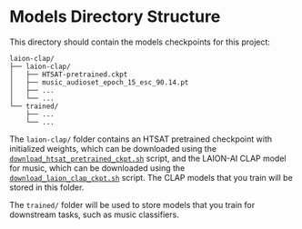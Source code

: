 # Models Directory Structure

This directory should contain the models checkpoints for this project:

```
laion-clap/
├── laion-clap/
│   ├── HTSAT-pretrained.ckpt
│   ├── music_audioset_epoch_15_esc_90.14.pt
│   ├── ...
│   └── ...
└── trained/
    ├── ...
    └── ...
```

The `laion-clap/` folder contains an HTSAT pretrained checkpoint with initialized weights, which can be downloaded using the [`download_htsat_pretrained_ckpt.sh`](../scripts/models/download_htsat_pretrained_ckpt.sh) script, and the LAION-AI CLAP model for music, which can be downloaded using the [`download_laion_clap_ckpt.sh`](../scripts/models/download_laion_clap_ckpt.sh) script. The CLAP models that you train will be stored in this folder.

The `trained/` folder will be used to store models that you train for downstream tasks, such as music classifiers.
